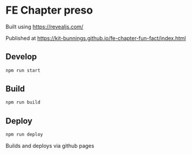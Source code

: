 # FE Chapter preso

Built using https://revealjs.com/

Published at https://kit-bunnings.github.io/fe-chapter-fun-fact/index.html

## Develop

```bash
npm run start
```

## Build

```bash
npm run build
```

## Deploy

```bash
npm run deploy
```

Builds and deploys via github pages

